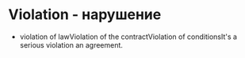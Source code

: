 # Violation - нарушение




- violation of lawViolation of the contractViolation of conditionsIt's a serious violation an agreement.